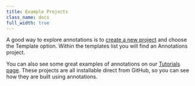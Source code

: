 ```yaml
---
title: Example Projects
class_name: docs
full_width: true
---
```


A good way to explore annotations is to [create a new project](/docs/console/creating) and choose the Template option. Within the templates list you will find an Annotations project. 

You can also see some great examples of annotations on our [Tutorials page](https://codio.com/s/tutorials/tut-node/). These projects are all installable direct from GitHub, so you can see how they are built using annotations.

